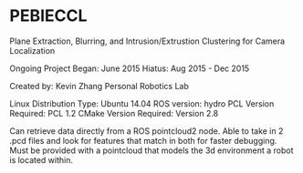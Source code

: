 # PEBIECCL
Plane Extraction, Blurring, and Intrusion/Extrustion Clustering for Camera Localization

Ongoing Project
Began: June 2015
Hiatus: Aug 2015 - Dec 2015

Created by: Kevin Zhang
Personal Robotics Lab

Linux Distribution Type: Ubuntu 14.04
ROS version: hydro
PCL Version Required: PCL 1.2
CMake Version Required: Version 2.8

Can retrieve data directly from a ROS pointcloud2 node.
Able to take in 2 .pcd files and look for features that match in both for faster debugging.
Must be provided with a pointcloud that models the 3d environment a robot is located within. 
